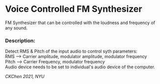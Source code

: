# Voice Controlled FM Synthesizer
FM Synthesizer that can be controlled with the loudness and frequency of any sound.

### Description:
Detect RMS & Pitch of the input audio to control syth parameters:\
RMS --> Carrier amplitude, modulator amplitude, modulator frequency\
Pitch --> Carrier Frequency, modulator frequency\
Audio device needs to be set to individual's audio device of the computer.

*CKChen 2021, NYU*
